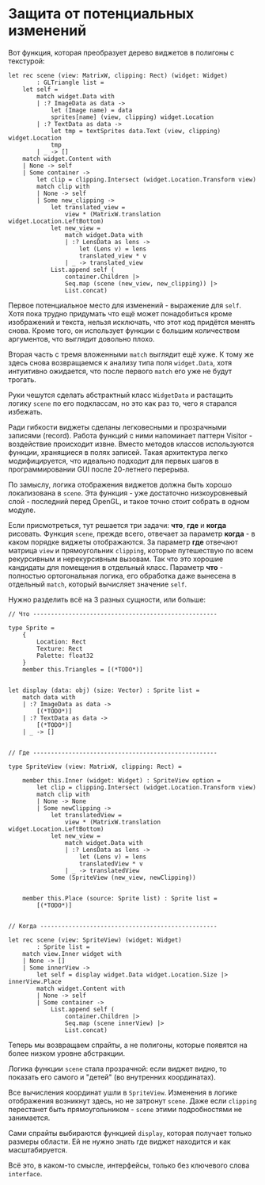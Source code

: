 # Защита от потенциальных изменений
Вот функция, которая преобразует дерево виджетов в полигоны с текстурой:

```F#
let rec scene (view: MatrixW, clipping: Rect) (widget: Widget)
        : GLTriangle list =
    let self =
        match widget.Data with
        | :? ImageData as data ->
            let (Image name) = data
            sprites[name] (view, clipping) widget.Location
        | :? TextData as data -> 
            let tmp = textSprites data.Text (view, clipping) widget.Location
            tmp
        | _ -> []
    match widget.Content with
    | None -> self
    | Some container ->
        let clip = clipping.Intersect (widget.Location.Transform view)
        match clip with
        | None -> self
        | Some new_clipping ->
            let translated_view =
                view * (MatrixW.translation widget.Location.LeftBottom)
            let new_view =
                match widget.Data with
                | :? LensData as lens ->
                    let (Lens v) = lens
                    translated_view * v
                | _ -> translated_view
            List.append self (
                container.Children |>
                Seq.map (scene (new_view, new_clipping)) |>
                List.concat)
```

Первое потенциальное место для изменений - выражение для `self`.
Хотя пока трудно придумать что ещё может понадобиться
кроме изображений и текста,
нельзя исключать, что этот код придётся менять снова.
Кроме того, он использует функции с большим количеством аргументов,
что выглядит довольно плохо.

Вторая часть с тремя вложенными `match` выглядит ещё хуже.
К тому же здесь снова возвращаемся к анализу типа поля `widget.Data`,
хотя интуитивно ожидается, что после первого `match`
его уже не будут трогать.

Руки чешутся сделать абстрактный класс `WidgetData` и растащить логику `scene`
по его подклассам, но это как раз то, чего я старался избежать.

Ради гибкости виджеты сделаны легковесными и прозрачными записями (record).
Работа функций с ними напоминает паттерн Visitor -
воздействие происходит извне.
Вместо методов классов используются функции, хранящиеся в полях записей.
Такая архитектура легко модифицируется,
что идеально подходит для первых шагов в программировании GUI
после 20-летнего перерыва.

По замыслу, логика отображения виджетов
должна быть хорошо локализована в `scene`.
Эта функция - уже достаточно низкоуровневый слой -
последний перед OpenGL, и такое точно стоит собрать в одном модуле.

Если присмотреться, тут решается три задачи:
**что**, **где** и **когда** рисовать.
Функция `scene`, прежде всего, отвечает за параметр **когда** -
в каком порядке виджеты отображаются.
За параметр **где** отвечают матрица `view` и прямоугольник `clipping`,
которые путешествую по всем рекурсивным и нерекурсивным вызовам.
Так что это хорошие кандидаты для помещения в отдельный класс.
Параметр **что** - полностью ортогональная логика,
его обработка даже вынесена в отдельный `match`,
который вычисляет значение `self`.

Нужно разделить всё на 3 разных сущности, или больше:

```F#
// Что ----------------------------------------------------

type Sprite =
    {
        Location: Rect
        Texture: Rect
        Palette: float32
    }
    member this.Triangles = [(*TODO*)]


let display (data: obj) (size: Vector) : Sprite list =
    match data with
    | :? ImageData as data ->
        [(*TODO*)]
    | :? TextData as data -> 
        [(*TODO*)]
    | _ -> []


// Где ----------------------------------------------------

type SpriteView (view: MatrixW, clipping: Rect) =
    
    member this.Inner (widget: Widget) : SpriteView option =
        let clip = clipping.Intersect (widget.Location.Transform view)
        match clip with
        | None -> None
        | Some newClipping ->
            let translatedView =
                view * (MatrixW.translation widget.Location.LeftBottom)
            let new_view =
                match widget.Data with
                | :? LensData as lens ->
                    let (Lens v) = lens
                    translatedView * v
                | _ -> translatedView
            Some (SpriteView (new_view, newClipping))

    
    member this.Place (source: Sprite list) : Sprite list =
        [(*TODO*)]


// Когда --------------------------------------------------

let rec scene (view: SpriteView) (widget: Widget)
        : Sprite list =
    match view.Inner widget with
    | None -> []
    | Some innerView ->
        let self = display widget.Data widget.Location.Size |> innerView.Place
        match widget.Content with
        | None -> self
        | Some container ->
            List.append self (
                container.Children |>
                Seq.map (scene innerView) |>
                List.concat)
```

Теперь мы возвращаем спрайты, а не полигоны,
которые появятся на более низком уровне абстракции.

Логика функции `scene` стала прозрачной:
если виджет видно, то показать его самого
и "детей" (во внутренних координатах).

Все вычисления координат ушли в `SpriteView`.
Изменения в логике отображения возникнут здесь, но не затронут `scene`.
Даже если `clipping` перестанет быть прямоугольником -
`scene` этими подробностями не занимается.

Сами спрайты выбираются функцией `display`,
которая получает только размеры области.
Ей не нужно знать где виджет находится и как масштабируется.

Всё это, в каком-то смысле, интерфейсы,
только без ключевого слова `interface`.
